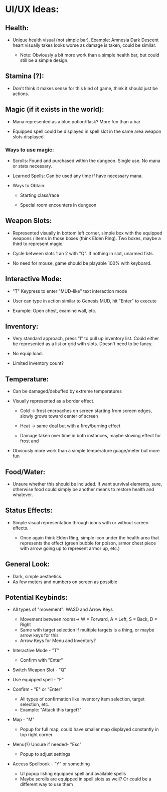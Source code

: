 # UI/UX Ideas:

## Health:
 
- Unique health visual (not simple bar). Example: Amnesia Dark Descent heart
visually takes looks worse as damage is taken, could be similar.
    
    - Note: Obviously a bit more work than a simple health bar, but could 
    still be a simple design.


## Stamina (?):

- Don't think it makes sense for this kind of game, think it should
just be actions.


## Magic (if it exists in the world): 

- Mana represented as a blue potion/flask? More fun than a bar

- Equipped spell could be displayed in spell slot in the same area weapon 
slots displayed.


### Ways to use magic:

- Scrolls: Found and purchased within the dungeon. Single use. No mana or 
stats necessary.

- Learned Spells: Can be used any time if have necessary mana.

- Ways to Obtain:

    - Starting class/race

    - Special room encounters in dungeon
   

## Weapon Slots:

- Represented visually in bottom left corner, simple box with the equipped
weapons / items in those boxes (think Elden Ring). Two boxes, maybe a third
to represent magic.

- Cycle between slots 1 an 2 with "Q". If nothing in slot, unarmed fists.

- No need for mouse, game should be playable 100% with keyboard.


## Interactive Mode:

- "T" Keypress to enter "MUD-like" text interaction mode

- User can type in action similar to Genesis MUD, hit "Enter" to execute

- Example: Open chest, examine wall, etc.


## Inventory:

- Very standard approach, press "I" to pull up inventory list. Could either 
be represented as a list or grid with slots. Doesn't need to be fancy.

- No equip load.

- Limited inventory count?


## Temperature:

- Can be damaged/debuffed by extreme temperatures

- Visually represented as a border effect.

    - Cold -> frost encroaches on screen starting from screen edges, slowly
    grows toward center of screen

    - Heat -> same deal but with a firey/burning effect

    - Damage taken over time in both instances, maybe slowing effect for 
    frost and 

- Obviously more work than a simple temperature guage/meter but more fun


## Food/Water:

- Unsure whether this should be included. If want survival elements, sure, 
otherwise food could simply be another means to restore health and whatever.


## Status Effects:

- Simple visual representation through icons with or without screen effects.

    - Once again think Elden Ring, simple icon under the health area that 
    represents the effect (green bubble for poison, armor chest piece with 
    arrow going up to represent armor up, etc.)

## General Look:

- Dark, simple aesthetics.
- As few meters and numbers on screen as possible

## Potential Keybinds: 

- All types of "movement": WASD and Arrow Keys
    - Movement between rooms-> W = Forward, A = Left, S = Back, D = Right
    - Same with target selection if multiple targets is a thing, or maybe 
    arrow keys for this
    - Arrow Keys for Menu and Inventory?

- Interactive Mode - "T"
    - Confirm with "Enter"

- Switch Weapon Slot - "Q"

- Use equipped spell - "F"

- Confirm - "E" or "Enter"
    - All types of confirmation like inventory item selection, target
    selection, etc.
    - Example: "Attack this target?"

- Map - "M"
    - Popup for full map, could have smaller map displayed constantly 
    in top right corner.

- Menu(?) Unsure if needed- "Esc"
    - Popup to adjust settings

- Access Spellbook - "Y" or something
    - UI popup listing equipped spell and available spells
    - Maybe scrolls are equipped in spell slots as well? Or could be
    a different way to use them

